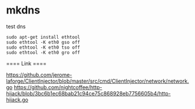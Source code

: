mkdns
=====
test dns
```
sudo apt-get install ethtool
sudo ethtool -K eth0 gso off
sudo ethtool -K eth0 tso off
sudo ethtool -K eth0 gro off
```

==== Link ====

https://github.com/jerome-laforge/ClientInjector/blob/master/src/cmd/ClientInjector/network/network.go
https://github.com/nightcoffee/http-hijack/blob/3bc6b1ec68bab21c94ce75c868928eb7756605b4/http-hijack.go

